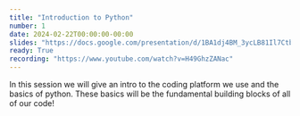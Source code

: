```yaml
---
title: "Introduction to Python"
number: 1
date: 2024-02-22T00:00:00-00:00
slides: "https://docs.google.com/presentation/d/1BA1dj4BM_3ycLB81Il7CtbHLD5kJKhlNg6y9Ollyxd4/edit?usp=sharing"
ready: True
recording: "https://www.youtube.com/watch?v=H49GhzZANac"
---
```


In this session we will give an intro to the coding platform we use and the basics of python. These basics will be the fundamental building blocks of all of our code!
